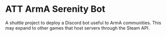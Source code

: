 # ATT ArmA Serenity Bot

A shuttle project to deploy a Discord bot useful to ArmA communities. This may expand to other games that host servers through the Steam API.


